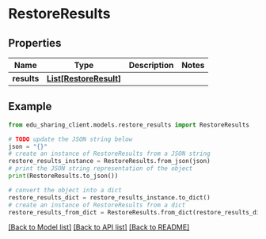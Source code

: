 # RestoreResults


## Properties

Name | Type | Description | Notes
------------ | ------------- | ------------- | -------------
**results** | [**List[RestoreResult]**](RestoreResult.md) |  | 

## Example

```python
from edu_sharing_client.models.restore_results import RestoreResults

# TODO update the JSON string below
json = "{}"
# create an instance of RestoreResults from a JSON string
restore_results_instance = RestoreResults.from_json(json)
# print the JSON string representation of the object
print(RestoreResults.to_json())

# convert the object into a dict
restore_results_dict = restore_results_instance.to_dict()
# create an instance of RestoreResults from a dict
restore_results_from_dict = RestoreResults.from_dict(restore_results_dict)
```
[[Back to Model list]](../README.md#documentation-for-models) [[Back to API list]](../README.md#documentation-for-api-endpoints) [[Back to README]](../README.md)


